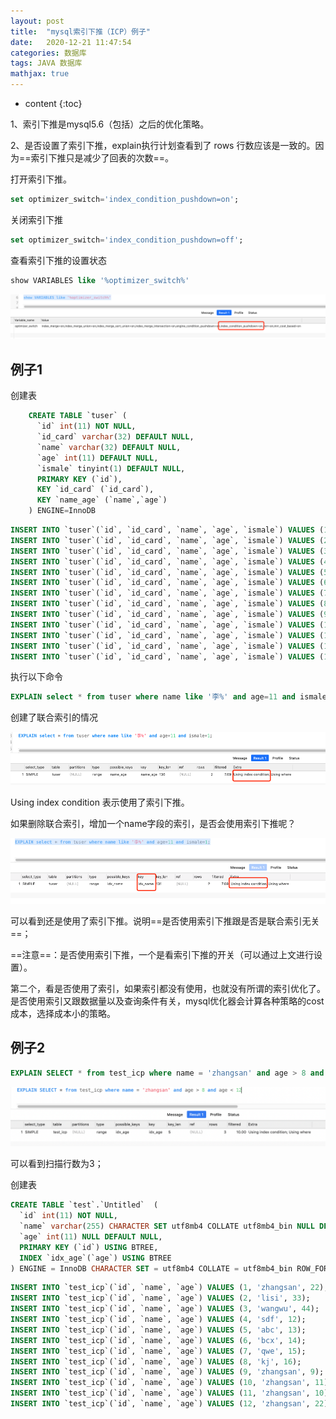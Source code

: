 ```yaml
---
layout: post
title:  "mysql索引下推（ICP）例子"
date:   2020-12-21 11:47:54
categories: 数据库
tags: JAVA 数据库
mathjax: true
---
```


* content
{:toc}

1、索引下推是mysql5.6（包括）之后的优化策略。

2、是否设置了索引下推，explain执行计划查看到了 rows 行数应该是一致的。因为==索引下推只是减少了回表的次数==。






打开索引下推。

```sql
set optimizer_switch='index_condition_pushdown=on';

```

关闭索引下推

```sql
set optimizer_switch='index_condition_pushdown=off';
```

查看索引下推的设置状态


```sql
show VARIABLES like '%optimizer_switch%'
```
![image](/images/icp-1.png)

## 例子1

创建表

```sql
    CREATE TABLE `tuser` (
      `id` int(11) NOT NULL,
      `id_card` varchar(32) DEFAULT NULL,
      `name` varchar(32) DEFAULT NULL,
      `age` int(11) DEFAULT NULL,
      `ismale` tinyint(1) DEFAULT NULL,
      PRIMARY KEY (`id`),
      KEY `id_card` (`id_card`),
      KEY `name_age` (`name`,`age`)
    ) ENGINE=InnoDB
```


```sql
INSERT INTO `tuser`(`id`, `id_card`, `name`, `age`, `ismale`) VALUES (1, '1', '张三', 10, 1);
INSERT INTO `tuser`(`id`, `id_card`, `name`, `age`, `ismale`) VALUES (2, '2', '张三', 10, 1);
INSERT INTO `tuser`(`id`, `id_card`, `name`, `age`, `ismale`) VALUES (3, '3', '张六', 30, 1);
INSERT INTO `tuser`(`id`, `id_card`, `name`, `age`, `ismale`) VALUES (4, '4', '张三', 20, 1);
INSERT INTO `tuser`(`id`, `id_card`, `name`, `age`, `ismale`) VALUES (5, '5', '李四', 20, NULL);
INSERT INTO `tuser`(`id`, `id_card`, `name`, `age`, `ismale`) VALUES (6, '6', '王五', 10, NULL);
INSERT INTO `tuser`(`id`, `id_card`, `name`, `age`, `ismale`) VALUES (7, '7', '马六', 34, NULL);
INSERT INTO `tuser`(`id`, `id_card`, `name`, `age`, `ismale`) VALUES (8, '8', '朱九', 22, NULL);
INSERT INTO `tuser`(`id`, `id_card`, `name`, `age`, `ismale`) VALUES (9, '9', '祝马甸', 27, NULL);
INSERT INTO `tuser`(`id`, `id_card`, `name`, `age`, `ismale`) VALUES (10, '10', '毛阿敏', 234, NULL);
INSERT INTO `tuser`(`id`, `id_card`, `name`, `age`, `ismale`) VALUES (11, '11', '王仲强', 33, NULL);
INSERT INTO `tuser`(`id`, `id_card`, `name`, `age`, `ismale`) VALUES (12, '12', '高高高', 26, NULL);
INSERT INTO `tuser`(`id`, `id_card`, `name`, `age`, `ismale`) VALUES (13, '13', '李航', 11, NULL);

```
执行以下命令


```sql
EXPLAIN select * from tuser where name like '李%' and age=11 and ismale=1;
```

创建了联合索引的情况

![image](/images/icp-2.png)

Using index condition 表示使用了索引下推。

如果删除联合索引，增加一个name字段的索引，是否会使用索引下推呢？

![image](/images/icp-3.png)

可以看到还是使用了索引下推。说明==是否使用索引下推跟是否是联合索引无关==；

==注意==：是否使用索引下推，一个是看索引下推的开关（可以通过上文进行设置）。

第二个，看是否使用了索引，如果索引都没有使用，也就没有所谓的索引优化了。是否使用索引又跟数据量以及查询条件有关，mysql优化器会计算各种策略的cost成本，选择成本小的策略。

## 例子2


```sql
EXPLAIN SELECT * from test_icp where name = 'zhangsan' and age > 8 and age < 12
```

![image](/images/icp-4.png)

可以看到扫描行数为3；

创建表


```sql
CREATE TABLE `test`.`Untitled`  (
  `id` int(11) NOT NULL,
  `name` varchar(255) CHARACTER SET utf8mb4 COLLATE utf8mb4_bin NULL DEFAULT NULL,
  `age` int(11) NULL DEFAULT NULL,
  PRIMARY KEY (`id`) USING BTREE,
  INDEX `idx_age`(`age`) USING BTREE
) ENGINE = InnoDB CHARACTER SET = utf8mb4 COLLATE = utf8mb4_bin ROW_FORMAT = Dynamic;
```


```sql
INSERT INTO `test_icp`(`id`, `name`, `age`) VALUES (1, 'zhangsan', 22);
INSERT INTO `test_icp`(`id`, `name`, `age`) VALUES (2, 'lisi', 33);
INSERT INTO `test_icp`(`id`, `name`, `age`) VALUES (3, 'wangwu', 44);
INSERT INTO `test_icp`(`id`, `name`, `age`) VALUES (4, 'sdf', 12);
INSERT INTO `test_icp`(`id`, `name`, `age`) VALUES (5, 'abc', 13);
INSERT INTO `test_icp`(`id`, `name`, `age`) VALUES (6, 'bcx', 14);
INSERT INTO `test_icp`(`id`, `name`, `age`) VALUES (7, 'qwe', 15);
INSERT INTO `test_icp`(`id`, `name`, `age`) VALUES (8, 'kj', 16);
INSERT INTO `test_icp`(`id`, `name`, `age`) VALUES (9, 'zhangsan', 9);
INSERT INTO `test_icp`(`id`, `name`, `age`) VALUES (10, 'zhangsan', 11);
INSERT INTO `test_icp`(`id`, `name`, `age`) VALUES (11, 'zhangsan', 10);
INSERT INTO `test_icp`(`id`, `name`, `age`) VALUES (12, 'zhangsan', 22);
```


